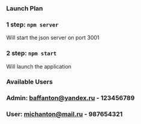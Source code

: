 ### Launch Plan

### 1 step: `npm server`

Will start the json server on port 3001

### 2 step: `npm start`

Will launch the application

### Available Users

### Admin: baffanton@yandex.ru - 123456789

### User: michanton@mail.ru - 987654321
